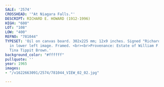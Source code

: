```yaml
---
SALE: '2574'
CROSSHEAD: '"At Niagara Falls."'
DESCRIPT: RICHARD E. HOWARD (1912-1996)
HIGH: "600"
LOT: "108"
LOW: "400"
REFNO: "781044"
TYPESET: 'Oil on canvas board. 302x225 mm; 12x9 inches. Signed "Richard E. Howard"
  in lower left image. Framed. <br><br>Provenance: Estate of William F. Brown and
  Tina Tippit Brown.'
background_color: "#ffffff"
pullquote: ''
year: 1965
images:
- "/v1622663091/2574/781044_VIEW_02_02.jpg"

---
```

